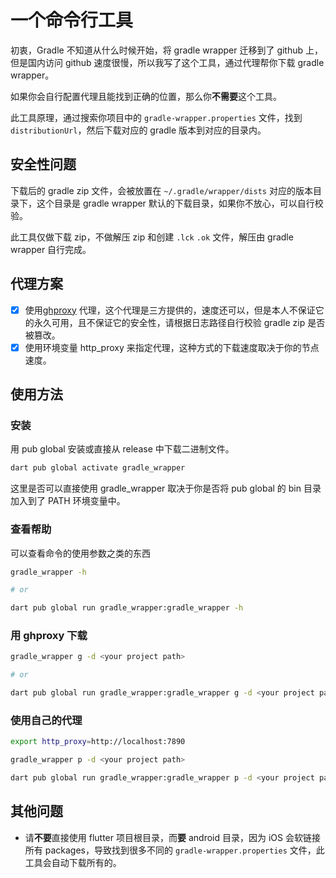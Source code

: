 # 一个命令行工具

初衷，Gradle 不知道从什么时候开始，将 gradle wrapper 迁移到了 github 上，但是国内访问 github 速度很慢，所以我写了这个工具，通过代理帮你下载 gradle wrapper。

如果你会自行配置代理且能找到正确的位置，那么你**不需要**这个工具。

此工具原理，通过搜索你项目中的 `gradle-wrapper.properties` 文件，找到 `distributionUrl`，然后下载对应的 gradle 版本到对应的目录内。

## 安全性问题

下载后的 gradle zip 文件，会被放置在 `~/.gradle/wrapper/dists` 对应的版本目录下，这个目录是 gradle wrapper 默认的下载目录，如果你不放心，可以自行校验。

此工具仅做下载 zip，不做解压 zip 和创建 `.lck` `.ok` 文件，解压由 gradle wrapper 自行完成。

## 代理方案

- [x] 使用[ghproxy][] 代理，这个代理是三方提供的，速度还可以，但是本人不保证它的永久可用，且不保证它的安全性，请根据日志路径自行校验 gradle zip 是否被篡改。
- [x] 使用环境变量 http_proxy 来指定代理，这种方式的下载速度取决于你的节点速度。

## 使用方法

### 安装

用 pub global 安装或直接从 release 中下载二进制文件。

```bash
dart pub global activate gradle_wrapper
```

这里是否可以直接使用 gradle_wrapper 取决于你是否将 pub global 的 bin 目录加入到了 PATH 环境变量中。

### 查看帮助

可以查看命令的使用参数之类的东西

```bash
gradle_wrapper -h

# or

dart pub global run gradle_wrapper:gradle_wrapper -h
```

### 用 ghproxy 下载

```bash
gradle_wrapper g -d <your project path>

# or

dart pub global run gradle_wrapper:gradle_wrapper g -d <your project path>
```

### 使用自己的代理

```bash
export http_proxy=http://localhost:7890

gradle_wrapper p -d <your project path>

dart pub global run gradle_wrapper:gradle_wrapper p -d <your project path>
```

## 其他问题

- 请**不要**直接使用 flutter 项目根目录，而**要** android 目录，因为 iOS 会软链接所有 packages，导致找到很多不同的 `gradle-wrapper.properties` 文件，此工具会自动下载所有的。

[ghproxy]: https://mirror.ghproxy.com/

